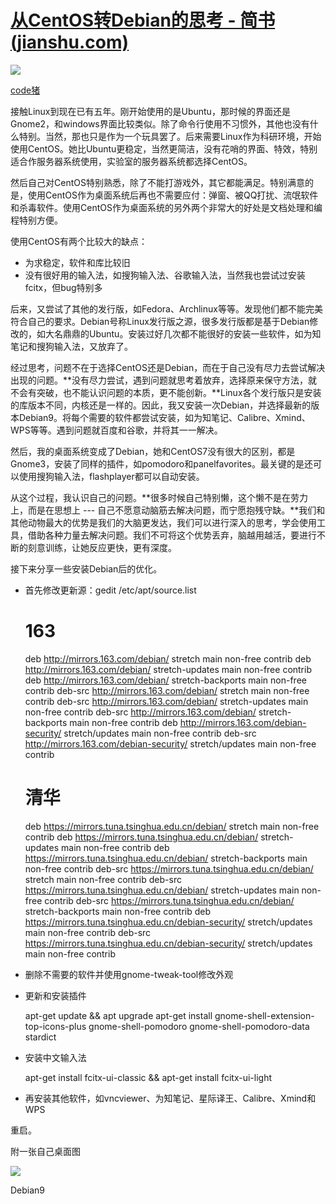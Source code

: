 # [从CentOS转Debian的思考 - 简书 (jianshu.com)](https://www.jianshu.com/p/0e1ce30e06d2)

[![](https://cdn2.jianshu.io/assets/default_avatar/11-4d7c6ca89f439111aff57b23be1c73ba.jpg)](https://www.jianshu.com/u/8e9929a1e26b)

[code猪](https://www.jianshu.com/u/8e9929a1e26b)

接触Linux到现在已有五年。刚开始使用的是Ubuntu，那时候的界面还是Gnome2，和windows界面比较类似。除了命令行使用不习惯外，其他也没有什么特别。当然，那也只是作为一个玩具罢了。后来需要Linux作为科研环境，开始使用CentOS。她比Ubuntu更稳定，当然更简洁，没有花哨的界面、特效，特别适合作服务器系统使用，实验室的服务器系统都选择CentOS。

然后自己对CentOS特别熟悉，除了不能打游戏外，其它都能满足。特别满意的是，使用CentOS作为桌面系统后再也不需要应付：弹窗、被QQ打扰、流氓软件和杀毒软件。使用CentOS作为桌面系统的另外两个非常大的好处是文档处理和编程特别方便。

使用CentOS有两个比较大的缺点：

* 为求稳定，软件和库比较旧
* 没有很好用的输入法，如搜狗输入法、谷歌输入法，当然我也尝试过安装fcitx，但bug特别多

后来，又尝试了其他的发行版，如Fedora、Archlinux等等。发现他们都不能完美符合自己的要求。Debian号称Linux发行版之源，很多发行版都是基于Debian修改的，如大名鼎鼎的Ubuntu。安装过好几次都不能很好的安装一些软件，如为知笔记和搜狗输入法，又放弃了。

经过思考，问题不在于选择CentOS还是Debian，而在于自己没有尽力去尝试解决出现的问题。**没有尽力尝试，遇到问题就思考着放弃，选择原来保守方法，就不会有突破，也不能认识问题的本质，更不能创新。**Linux各个发行版只是安装的库版本不同，内核还是一样的。因此，我又安装一次Debian，并选择最新的版本Debian9。将每个需要的软件都尝试安装，如为知笔记、Calibre、Xmind、WPS等等。遇到问题就百度和谷歌，并将其一一解决。

然后，我的桌面系统变成了Debian，她和CentOS7没有很大的区别，都是Gnome3，安装了同样的插件，如pomodoro和panelfavorites。最关键的是还可以使用搜狗输入法，flashplayer都可以自动安装。

从这个过程，我认识自己的问题。**很多时候自己特别懒，这个懒不是在劳力上，而是在思想上 \-\-\- 自己不愿意动脑筋去解决问题，而宁愿抱残守缺。**我们和其他动物最大的优势是我们的大脑更发达，我们可以进行深入的思考，学会使用工具，借助各种力量去解决问题。我们不可将这个优势丢弃，脑越用越活，要进行不断的刻意训练，让她反应更快，更有深度。

接下来分享一些安装Debian后的优化。

* 首先修改更新源：gedit /etc/apt/source.list

    # 163
    deb http://mirrors.163.com/debian/ stretch main non-free contrib
    deb http://mirrors.163.com/debian/ stretch-updates main non-free contrib
    deb http://mirrors.163.com/debian/ stretch-backports main non-free contrib
    deb-src http://mirrors.163.com/debian/ stretch main non-free contrib
    deb-src http://mirrors.163.com/debian/ stretch-updates main non-free contrib
    deb-src http://mirrors.163.com/debian/ stretch-backports main non-free contrib
    deb http://mirrors.163.com/debian-security/ stretch/updates main non-free contrib
    deb-src http://mirrors.163.com/debian-security/ stretch/updates main non-free contrib
    # 清华
    deb https://mirrors.tuna.tsinghua.edu.cn/debian/ stretch main non-free contrib
    deb https://mirrors.tuna.tsinghua.edu.cn/debian/ stretch-updates main non-free contrib
    deb https://mirrors.tuna.tsinghua.edu.cn/debian/ stretch-backports main non-free contrib
    deb-src https://mirrors.tuna.tsinghua.edu.cn/debian/ stretch main non-free contrib
    deb-src https://mirrors.tuna.tsinghua.edu.cn/debian/ stretch-updates main non-free contrib
    deb-src https://mirrors.tuna.tsinghua.edu.cn/debian/ stretch-backports main non-free contrib
    deb https://mirrors.tuna.tsinghua.edu.cn/debian-security/ stretch/updates main non-free contrib
    deb-src https://mirrors.tuna.tsinghua.edu.cn/debian-security/ stretch/updates main non-free contrib
   

* 删除不需要的软件并使用gnome-tweak-tool修改外观
    
* 更新和安装插件
    

    apt-get update && apt upgrade
    apt-get install gnome-shell-extension-top-icons-plus gnome-shell-pomodoro gnome-shell-pomodoro-data stardict
   

* 安装中文输入法

    apt-get install fcitx-ui-classic && apt-get install fcitx-ui-light
   

* 再安装其他软件，如vncviewer、为知笔记、星际译王、Calibre、Xmind和WPS

重启。

附一张自己桌面图

![](https://upload-images.jianshu.io/upload_images/2137228-0b07b7a149e2ab87.png?imageMogr2/auto-orient/strip|imageView2/2/w/1200/format/webp)

Debian9